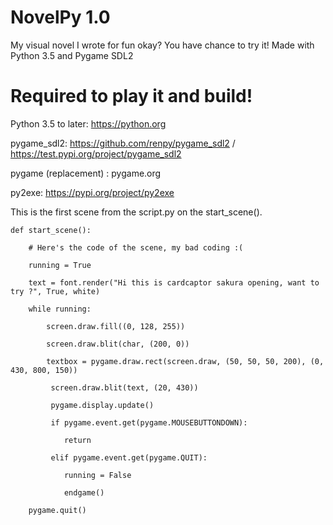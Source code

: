 # NovelPy 1.0

My visual novel I wrote for fun okay? You have chance to try it!
Made with Python 3.5 and Pygame SDL2


# Required to play it and build!

Python 3.5 to later: https://python.org

pygame_sdl2: https://github.com/renpy/pygame_sdl2 / https://test.pypi.org/project/pygame_sdl2

pygame (replacement) : pygame.org

py2exe: https://pypi.org/project/py2exe


This is the first scene from the script.py on the start_scene().

```renpy
def start_scene():

    # Here's the code of the scene, my bad coding :(
      
    running = True
    
    text = font.render("Hi this is cardcaptor sakura opening, want to try ?", True, white)
    
    while running:
    
        screen.draw.fill((0, 128, 255))
        
        screen.draw.blit(char, (200, 0))
        
        textbox = pygame.draw.rect(screen.draw, (50, 50, 50, 200), (0, 430, 800, 150))
        
         screen.draw.blit(text, (20, 430))
        
         pygame.display.update()
        
         if pygame.event.get(pygame.MOUSEBUTTONDOWN):
        
            return
            
         elif pygame.event.get(pygame.QUIT):
        
            running = False
            
            endgame()
            
    pygame.quit()
```    
